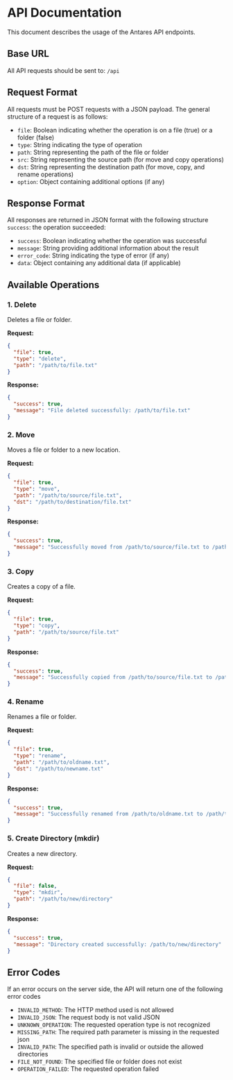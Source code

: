 # API Documentation

This document describes the usage of the Antares API endpoints.

## Base URL

All API requests should be sent to: `/api`

## Request Format

All requests must be POST requests with a JSON payload. The general structure of a request is as follows:

- `file`: Boolean indicating whether the operation is on a file (true) or a folder (false)
- `type`: String indicating the type of operation
- `path`: String representing the path of the file or folder
- `src`: String representing the source path (for move and copy operations)
- `dst`: String representing the destination path (for move, copy, and rename operations)
- `option`: Object containing additional options (if any)

## Response Format

All responses are returned in JSON format with the following structure `success`: the operation succeeded:

- `success`: Boolean indicating whether the operation was successful
- `message`: String providing additional information about the result
- `error_code`: String indicating the type of error (if any)
- `data`: Object containing any additional data (if applicable)

## Available Operations

### 1. Delete

Deletes a file or folder.

**Request:**

```json
{
  "file": true,
  "type": "delete",
  "path": "/path/to/file.txt"
}
```

**Response:**

```json
{
  "success": true,
  "message": "File deleted successfully: /path/to/file.txt"
}
```

### 2. Move

Moves a file or folder to a new location.

**Request:**

```json
{
  "file": true,
  "type": "move",
  "path": "/path/to/source/file.txt",
  "dst": "/path/to/destination/file.txt"
}
```

**Response:**

```json
{
  "success": true,
  "message": "Successfully moved from /path/to/source/file.txt to /path/to/destination/file.txt"
}
```

### 3. Copy

Creates a copy of a file.

**Request:**

```json
{
  "file": true,
  "type": "copy",
  "path": "/path/to/source/file.txt"
}
```

**Response:**

```json
{
  "success": true,
  "message": "Successfully copied from /path/to/source/file.txt to /path/to/source/file-copy.txt"
}
```

### 4. Rename

Renames a file or folder.

**Request:**

```json
{
  "file": true,
  "type": "rename",
  "path": "/path/to/oldname.txt",
  "dst": "/path/to/newname.txt"
}
```

**Response:**

```json
{
  "success": true,
  "message": "Successfully renamed from /path/to/oldname.txt to /path/to/newname.txt"
}
```

### 5. Create Directory (mkdir)

Creates a new directory.

**Request:**

```json
{
  "file": false,
  "type": "mkdir",
  "path": "/path/to/new/directory"
}
```

**Response:**

```json
{
  "success": true,
  "message": "Directory created successfully: /path/to/new/directory"
}
```

## Error Codes

If an error occurs on the server side, the API will return one of the following error codes

- `INVALID_METHOD`: The HTTP method used is not allowed
- `INVALID_JSON`: The request body is not valid JSON
- `UNKNOWN_OPERATION`: The requested operation type is not recognized
- `MISSING_PATH`: The required path parameter is missing in the requested json
- `INVALID_PATH`: The specified path is invalid or outside the allowed directories
- `FILE_NOT_FOUND`: The specified file or folder does not exist
- `OPERATION_FAILED`: The requested operation failed
